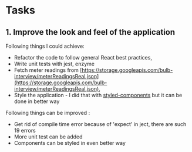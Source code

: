 # Tasks

## 1. Improve the look and feel of the application

Following things I could achieve:

- Refactor the code to follow general React best practices,
- Write unit tests with jest, enzyme
- Fetch meter readings from [https://storage.googleapis.com/bulb-interview/meterReadingsReal.json](https://storage.googleapis.com/bulb-interview/meterReadingsReal.json),
- Style the application - I did that with [styled-components](http://styled-components.com/) but it can be done in better way

Following things can be improved :

- Get rid of compile time error because of 'expect' in ject, there are such 19 errors
- More unit test can be added
- Components can be styled in even better way
